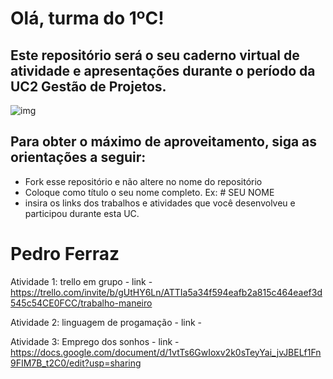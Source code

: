 # Olá, turma do 1ºC! 
## Este repositório será o seu caderno virtual de atividade e apresentações durante o período da UC2 Gestão de Projetos. 

![img](https://blog.acelerato.com/wp-content/uploads/2020/08/5-beneficios-da-gesta%CC%83o-de-projetos-para-a-sua-empresa-1200x640.png)

## Para obter o máximo de aproveitamento, siga as orientações a seguir:

- Fork esse repositório e não altere no nome do repositório
- Coloque como título o seu nome completo. Ex: # SEU NOME
- insira os links dos trabalhos e atividades que você desenvolveu e participou durante esta UC.

# Pedro Ferraz

Atividade 1: trello em grupo - link - https://trello.com/invite/b/gUtHY6Ln/ATTIa5a34f594eafb2a815c464eaef3d545c54CE0FCC/trabalho-maneiro

Atividade 2: linguagem de progamação - link - 

Atividade 3: Emprego dos sonhos - link - https://docs.google.com/document/d/1vtTs6GwIoxv2k0sTeyYai_jvJBELf1Fn9FIM7B_t2C0/edit?usp=sharing
